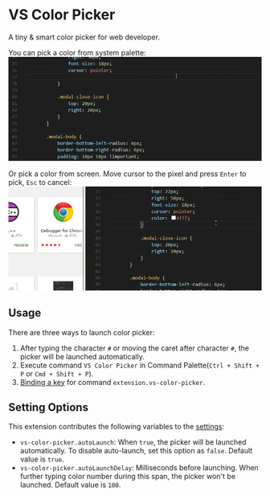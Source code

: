 # VS Color Picker
A tiny & smart color picker for web developer. 

You can pick a color from system palette: 
![usage_palette](readme_img/usage_palette.gif)

Or pick a color from screen. 
Move cursor to the pixel and press `Enter` to pick, `Esc` to cancel:
![usage_sampler](readme_img/usage_sampler.gif)

## Usage
There are three ways to launch color picker:

1. After typing the character `#` or moving the caret after character `#`, the picker will be launched automatically.
2. Execute command `VS Color Picker` in Command Palette(`Ctrl + Shift + P` or `Cmd + Shift + P`).
3. [Binding a key](https://code.visualstudio.com/docs/customization/keybindings) for command `extension.vs-color-picker`.

## Setting Options
This extension contributes the following variables to the [settings](https://code.visualstudio.com/docs/customization/userandworkspace):
* `vs-color-picker.autoLaunch`: When `true`, the picker will be launched automatically. To disable auto-launch, set this option as `false`. Default value is `true`.
* `vs-color-picker.autoLaunchDelay`: Milliseconds before launching. When further typing color number during this span, the picker won't be launched. Default value is `100`.
